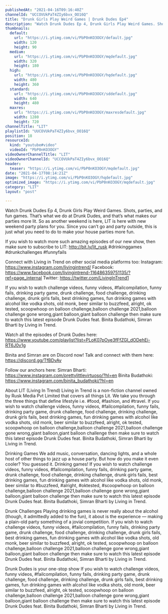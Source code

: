```yaml
---
publishedAt: "2021-04-16T09:16:40Z"
channelId: "UCCOVUkPaT4ZIy6bvx_OO16Q"
title: "Drunk Girls Play Weird Games | Drunk Dudes Ep4"
description: "Watch Drunk Dudes Ep 4, Drunk Girls Play Weird Games. Shots, parties, and fun games. That’s what we do at Drunk Dudes, and that’s what makes our parties more lit. So as another weekend is here, LIT is here with new weekend party plans for you. Since you can’t go and party outside, this is just what you need to do to make your house parties more fun.\n\nIf you wish to watch more such amazing episodes of our new show, then make sure to subscribe to LIT: http://bit.ly/lit_rusk\n #drinkinggames #drunkchallenges #funnyfails \n\nConnect with Living in Trend on other social media platforms too: \nInstagram: https://www.instagram.com/livingintrend/ \nFacebook: https://www.facebook.com/livingintrend-116486359751135/?ref=page_internal \nTwitter: https://twitter.com/LivingInTrend1\n\n\nIf you wish to watch challenge videos, funny videos, #failcompilation, funny fails, drinking party game, drunk challenge, food challenge, drinking challenge, drunk girls fails, best drinking games, fun drinking games with alcohol like vodka shots, old monk, beer similar to buzzfeed, alright, ok tested, scoopwhoop on balloon challenge,balloon challenge 2021,balloon challenge gone wrong,giant balloon,giant balloon challenge then make sure to watch this latest episode Drunk Dudes feat. Binita Budathoki, Simran Bharti by Living in Trend. \n\nWatch all the episodes of Drunk Dudes here: https://www.youtube.com/playlist?list=PLoK07pOye3fFfZGI_dODehEi-RT6J0v1g\n\nBinita and Simran are on Discord now! Talk and connect with them here: https://discord.gg/TfBDvAv\n\nFollow our anchors here:\nSimran Bharti: https://www.instagram.com/prettylittlevirtuoso/?hl=en\nBinita Budathoki: https://www.instagram.com/binita_budathoki/?hl=en\n\n\nAbout LIT (Living In Trend)\nLiving in Trend is a non-fiction channel owned by Rusk Media Pvt Limited that covers all things Lit.  We take you through the three things that define lifestyle i.e. #food, #fashion, and #travel. If you wish to watch challenge videos, funny videos, #failcompilation, funny fails, drinking party game, drunk challenge, food challenge, drinking challenge, drunk girls fails, best drinking games, fun drinking games with alcohol like vodka shots, old monk, beer similar to buzzfeed, alright, ok tested, scoopwhoop on balloon challenge,balloon challenge 2021,balloon challenge gone wrong,giant balloon,giant balloon challenge then make sure to watch this latest episode Drunk Dudes feat. Binita Budathoki, Simran Bharti by Living in Trend. \n\n\nDrinking Games\nWe add music, conversation, dancing lights, and a whole host of other things to jazz up a house party. But how do you make it even cooler? You guessed it. Drinking games! If you wish to watch challenge videos, funny videos, #failcompilation, funny fails, drinking party game, drunk challenge, food challenge, drinking challenge, drunk girls fails, best drinking games, fun drinking games with alcohol like vodka shots, old monk, beer similar to #buzzfeed, #alright, #oktested, #scoopwhoop on balloon challenge,balloon challenge 2021,balloon challenge gone wrong,giant balloon,giant balloon challenge then make sure to watch this latest episode Drunk Dudes feat. Binita Budathoki, Simran Bharti by Living in Trend. \n\nDrunk Challenges\nPlaying drinking games is never really about the alcohol (though, it admittedly added to the fun), it about is the experience — making a plain-old party something of a jovial competition. If you wish to watch challenge videos, funny videos, #failcompilation, funny fails, drinking party game, drunk challenge, food challenge, drinking challenge, drunk girls fails, best drinking games, fun drinking games with alcohol like vodka shots, old monk, beer similar to buzzfeed, alright, ok tested, scoopwhoop on balloon challenge,balloon challenge 2021,balloon challenge gone wrong,giant balloon,giant balloon challenge then make sure to watch this latest episode Drunk Dudes feat. Binita Budathoki, Simran Bharti by Living in Trend. \n\nDrunk Dudes is your one-stop show If you wish to watch challenge videos, funny videos, #failcompilation, funny fails, drinking party game, drunk challenge, food challenge, drinking challenge, drunk girls fails, best drinking games, fun drinking games with alcohol like vodka shots, old monk, beer similar to buzzfeed, alright, ok tested, scoopwhoop on balloon challenge,balloon challenge 2021,balloon challenge gone wrong,giant balloon,giant balloon challenge then make sure to watch this latest episode Drunk Dudes feat. Binita Budathoki, Simran Bharti by Living in Trend."
thumbnails:
  default:
    url: "https://i.ytimg.com/vi/PbP0nKO3OGY/default.jpg"
    width: 120
    height: 90
  medium:
    url: "https://i.ytimg.com/vi/PbP0nKO3OGY/mqdefault.jpg"
    width: 320
    height: 180
  high:
    url: "https://i.ytimg.com/vi/PbP0nKO3OGY/hqdefault.jpg"
    width: 480
    height: 360
  standard:
    url: "https://i.ytimg.com/vi/PbP0nKO3OGY/sddefault.jpg"
    width: 640
    height: 480
  maxres:
    url: "https://i.ytimg.com/vi/PbP0nKO3OGY/maxresdefault.jpg"
    width: 1280
    height: 720
channelTitle: "LIT"
playlistId: "UUCOVUkPaT4ZIy6bvx_OO16Q"
position: 18
resourceId:
  kind: "youtube#video"
  videoId: "PbP0nKO3OGY"
videoOwnerChannelTitle: "LIT"
videoOwnerChannelId: "UCCOVUkPaT4ZIy6bvx_OO16Q"
header:
  teaser: "https://i.ytimg.com/vi/PbP0nKO3OGY/mqdefault.jpg"
date: "2021-04-17T08:14:21Z"
image: "https://i.ytimg.com/vi/PbP0nKO3OGY/hqdefault.jpg"
optimized_image: "https://i.ytimg.com/vi/PbP0nKO3OGY/mqdefault.jpg"
category: "LIT"
layout: "post"

---
```

Watch Drunk Dudes Ep 4, Drunk Girls Play Weird Games. Shots, parties, and fun games. That’s what we do at Drunk Dudes, and that’s what makes our parties more lit. So as another weekend is here, LIT is here with new weekend party plans for you. Since you can’t go and party outside, this is just what you need to do to make your house parties more fun.

If you wish to watch more such amazing episodes of our new show, then make sure to subscribe to LIT: http://bit.ly/lit_rusk
 #drinkinggames #drunkchallenges #funnyfails 

Connect with Living in Trend on other social media platforms too: 
Instagram: https://www.instagram.com/livingintrend/ 
Facebook: https://www.facebook.com/livingintrend-116486359751135/?ref=page_internal 
Twitter: https://twitter.com/LivingInTrend1


If you wish to watch challenge videos, funny videos, #failcompilation, funny fails, drinking party game, drunk challenge, food challenge, drinking challenge, drunk girls fails, best drinking games, fun drinking games with alcohol like vodka shots, old monk, beer similar to buzzfeed, alright, ok tested, scoopwhoop on balloon challenge,balloon challenge 2021,balloon challenge gone wrong,giant balloon,giant balloon challenge then make sure to watch this latest episode Drunk Dudes feat. Binita Budathoki, Simran Bharti by Living in Trend. 

Watch all the episodes of Drunk Dudes here: https://www.youtube.com/playlist?list=PLoK07pOye3fFfZGI_dODehEi-RT6J0v1g

Binita and Simran are on Discord now! Talk and connect with them here: https://discord.gg/TfBDvAv

Follow our anchors here:
Simran Bharti: https://www.instagram.com/prettylittlevirtuoso/?hl=en
Binita Budathoki: https://www.instagram.com/binita_budathoki/?hl=en


About LIT (Living In Trend)
Living in Trend is a non-fiction channel owned by Rusk Media Pvt Limited that covers all things Lit.  We take you through the three things that define lifestyle i.e. #food, #fashion, and #travel. If you wish to watch challenge videos, funny videos, #failcompilation, funny fails, drinking party game, drunk challenge, food challenge, drinking challenge, drunk girls fails, best drinking games, fun drinking games with alcohol like vodka shots, old monk, beer similar to buzzfeed, alright, ok tested, scoopwhoop on balloon challenge,balloon challenge 2021,balloon challenge gone wrong,giant balloon,giant balloon challenge then make sure to watch this latest episode Drunk Dudes feat. Binita Budathoki, Simran Bharti by Living in Trend. 


Drinking Games
We add music, conversation, dancing lights, and a whole host of other things to jazz up a house party. But how do you make it even cooler? You guessed it. Drinking games! If you wish to watch challenge videos, funny videos, #failcompilation, funny fails, drinking party game, drunk challenge, food challenge, drinking challenge, drunk girls fails, best drinking games, fun drinking games with alcohol like vodka shots, old monk, beer similar to #buzzfeed, #alright, #oktested, #scoopwhoop on balloon challenge,balloon challenge 2021,balloon challenge gone wrong,giant balloon,giant balloon challenge then make sure to watch this latest episode Drunk Dudes feat. Binita Budathoki, Simran Bharti by Living in Trend. 

Drunk Challenges
Playing drinking games is never really about the alcohol (though, it admittedly added to the fun), it about is the experience — making a plain-old party something of a jovial competition. If you wish to watch challenge videos, funny videos, #failcompilation, funny fails, drinking party game, drunk challenge, food challenge, drinking challenge, drunk girls fails, best drinking games, fun drinking games with alcohol like vodka shots, old monk, beer similar to buzzfeed, alright, ok tested, scoopwhoop on balloon challenge,balloon challenge 2021,balloon challenge gone wrong,giant balloon,giant balloon challenge then make sure to watch this latest episode Drunk Dudes feat. Binita Budathoki, Simran Bharti by Living in Trend. 

Drunk Dudes is your one-stop show If you wish to watch challenge videos, funny videos, #failcompilation, funny fails, drinking party game, drunk challenge, food challenge, drinking challenge, drunk girls fails, best drinking games, fun drinking games with alcohol like vodka shots, old monk, beer similar to buzzfeed, alright, ok tested, scoopwhoop on balloon challenge,balloon challenge 2021,balloon challenge gone wrong,giant balloon,giant balloon challenge then make sure to watch this latest episode Drunk Dudes feat. Binita Budathoki, Simran Bharti by Living in Trend.